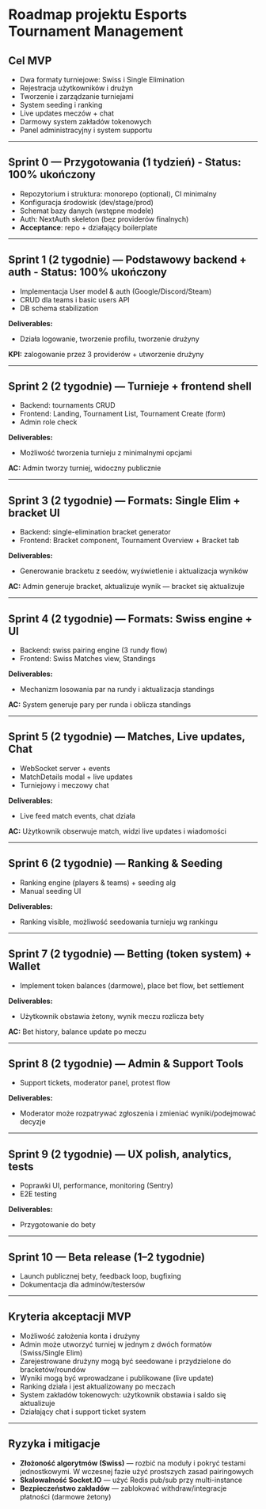 # Roadmap projektu Esports Tournament Management

## Cel MVP
- Dwa formaty turniejowe: Swiss i Single Elimination  
- Rejestracja użytkowników i drużyn  
- Tworzenie i zarządzanie turniejami  
- System seeding i ranking  
- Live updates meczów + chat  
- Darmowy system zakładów tokenowych  
- Panel administracyjny i system supportu  

---

## Sprint 0 — Przygotowania (1 tydzień) - Status: 100% ukończony
- Repozytorium i struktura: monorepo (optional), CI minimalny
- Konfiguracja środowisk (dev/stage/prod)
- Schemat bazy danych (wstępne modele)
- Auth: NextAuth skeleton (bez providerów finalnych)
- **Acceptance**: repo + działający boilerplate

---

## Sprint 1 (2 tygodnie) — Podstawowy backend + auth - Status: 100% ukończony
- Implementacja User model & auth (Google/Discord/Steam)
- CRUD dla teams i basic users API
- DB schema stabilization

**Deliverables:**
- Działa logowanie, tworzenie profilu, tworzenie drużyny

**KPI:** zalogowanie przez 3 providerów + utworzenie drużyny

---

## Sprint 2 (2 tygodnie) — Turnieje + frontend shell
- Backend: tournaments CRUD
- Frontend: Landing, Tournament List, Tournament Create (form)
- Admin role check

**Deliverables:**
- Możliwość tworzenia turnieju z minimalnymi opcjami

**AC:** Admin tworzy turniej, widoczny publicznie

---

## Sprint 3 (2 tygodnie) — Formats: Single Elim + bracket UI
- Backend: single-elimination bracket generator
- Frontend: Bracket component, Tournament Overview + Bracket tab

**Deliverables:**
- Generowanie bracketu z seedów, wyświetlenie i aktualizacja wyników

**AC:** Admin generuje bracket, aktualizuje wynik — bracket się aktualizuje

---

## Sprint 4 (2 tygodnie) — Formats: Swiss engine + UI
- Backend: swiss pairing engine (3 rundy flow)
- Frontend: Swiss Matches view, Standings

**Deliverables:**
- Mechanizm losowania par na rundy i aktualizacja standings

**AC:** System generuje pary per runda i oblicza standings

---

## Sprint 5 (2 tygodnie) — Matches, Live updates, Chat
- WebSocket server + events
- MatchDetails modal + live updates
- Turniejowy i meczowy chat

**Deliverables:**
- Live feed match events, chat działa

**AC:** Użytkownik obserwuje match, widzi live updates i wiadomości

---

## Sprint 6 (2 tygodnie) — Ranking & Seeding
- Ranking engine (players & teams) + seeding alg
- Manual seeding UI

**Deliverables:**
- Ranking visible, możliwość seedowania turnieju wg rankingu

---

## Sprint 7 (2 tygodnie) — Betting (token system) + Wallet
- Implement token balances (darmowe), place bet flow, bet settlement

**Deliverables:**
- Użytkownik obstawia żetony, wynik meczu rozlicza bety

**AC:** Bet history, balance update po meczu

---

## Sprint 8 (2 tygodnie) — Admin & Support Tools
- Support tickets, moderator panel, protest flow

**Deliverables:**
- Moderator może rozpatrywać zgłoszenia i zmieniać wyniki/podejmować decyzje

---

## Sprint 9 (2 tygodnie) — UX polish, analytics, tests
- Poprawki UI, performance, monitoring (Sentry)
- E2E testing

**Deliverables:**
- Przygotowanie do bety

---

## Sprint 10 — Beta release (1–2 tygodnie)
- Launch publicznej bety, feedback loop, bugfixing
- Dokumentacja dla adminów/testersów

---

## Kryteria akceptacji MVP
- Możliwość założenia konta i drużyny
- Admin może utworzyć turniej w jednym z dwóch formatów (Swiss/Single Elim)
- Zarejestrowane drużyny mogą być seedowane i przydzielone do bracketów/roundów
- Wyniki mogą być wprowadzane i publikowane (live update)
- Ranking działa i jest aktualizowany po meczach
- System zakładów tokenowych: użytkownik obstawia i saldo się aktualizuje
- Działający chat i support ticket system

---

## Ryzyka i mitigacje
- **Złożoność algorytmów (Swiss)** — rozbić na moduły i pokryć testami jednostkowymi. W wczesnej fazie użyć prostszych zasad pairingowych
- **Skalowalność Socket.IO** — użyć Redis pub/sub przy multi-instance
- **Bezpieczeństwo zakładów** — zablokować withdraw/integracje płatności (darmowe żetony)

